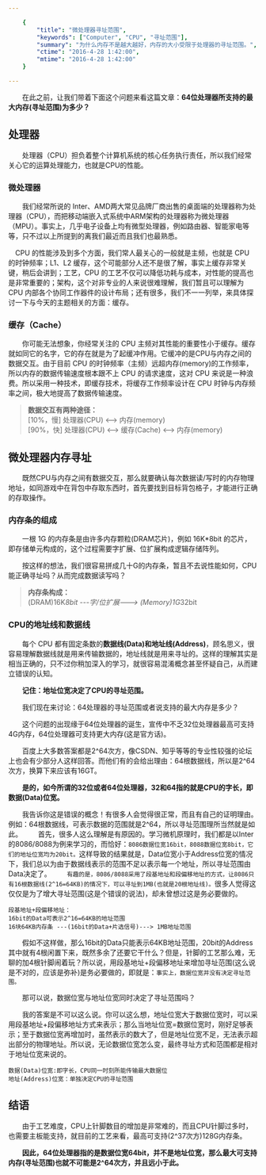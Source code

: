 ```yaml
---

    {
        "title": "微处理器寻址范围",
        "keywords": ["Computer", "CPU", "寻址范围"],
        "summary": "为什么内存不是越大越好，内存的大小受限于处理器的寻址范围。",
        "ctime": "2016-4-28 1:42:00",
        "mtime": "2016-4-28 1:42:00"
    }

--- 
```


　　在此之前，让我们带着下面这个问题来看这篇文章：**64位处理器所支持的最大内存(寻址范围)为多少？**

## 处理器

　　处理器（CPU）担负着整个计算机系统的核心任务执行责任，所以我们经常关心它的运算处理能力，也就是CPU的性能。

### 微处理器

　　我们经常所说的 Inter、AMD两大常见品牌厂商出售的桌面端的处理器称为处理器（CPU），而把移动端嵌入式系统中ARM架构的处理器称为微处理器（MPU）。事实上，几乎电子设备上均有微型处理器，例如路由器、智能家电等等，只不过以上所提到的离我们最近而且我们也最熟悉。

　CPU 的性能涉及到多个方面，我们常人最关心的一般就是主频，也就是 CPU 的时钟频率；L1、L2 缓存，这个可能部分人还不是很了解，事实上缓存非常关键，稍后会讲到；工艺，CPU 的工艺不仅可以降低功耗与成本，对性能的提高也是非常重要的；架构，这个对非专业的人来说很难理解，我们暂且可以理解为 CPU 内部各个协同工作器件的设计布局；还有很多，我们不一一列举，来具体探讨一下与今天的主题相关的方面：缓存。

### 缓存（Cache）

　　你可能无法想象，你经常关注的 CPU 主频对其性能的重要性小于缓存。缓存就如同它的名字，它的存在就是为了起缓冲作用。它缓冲的是CPU与内存之间的数据交互。由于目前 CPU 的时钟频率（主频）远超内存(memory)的工作频率，所以内存的数据传输速度根本跟不上 CPU 的请求速度，这对 CPU 来说是一种浪费。所以采用一种技术，即缓存技术，将缓存工作频率设计在 CPU 时钟与内存频率之间，极大地提高了数据传输速度。

> **数据交互有两种途径：** <br>
> [10%，慢] 处理器(CPU) <--> 内存(memory) <br>
> [90%，快] 处理器(CPU) <--> 缓存(Cache) <--> 内存(memory)

## 微处理器内存寻址

　　既然CPU与内存之间有数据交互，那么就要确认每次数据读/写时的内存物理地址，如同游戏中在背包中存取东西时，首先要找到目标背包格子，才能进行正确的存取操作。

### 内存条的组成

　　一根 1G 的内存条是由许多内存颗粒(DRAM芯片)，例如 16K*8bit 的芯片，即存储单元构成的，这个过程需要字扩展、位扩展构成逻辑存储阵列。

　　按这样的想法，我们很容易拼成几十G的内存条，暂且不去说性能如何，CPU能正确寻址吗？从而完成数据读写吗？

> **内存条构成：** <br>
> (DRAM)16K*8bit ---字/位扩展---> (Memory)1G*32bit

### CPU的地址线和数据线

　　每个 CPU 都有固定条数的**数据线(Data)**和**地址线(Address)**，顾名思义，很容易理解数据线就是用来传输数据的，地址线就是用来寻址的。这样的理解其实是相当正确的，只不过你稍加深入的学习，就很容易混淆概念甚至怀疑自己，从而建立错误的认知。

　　**记住：地址位宽决定了CPU的寻址范围。**

　　我们现在来讨论：64处理器的寻址范围或者说支持的最大内存是多少？

　　这个问题的出现缘于64位处理器的诞生，宣传中不乏32位处理器最高可支持4G内存，64位处理器可支持更大内存(这是官方话)。

　　百度上大多数答案都是2^64次方，像CSDN、知乎等等的专业性较强的论坛上也会有少部分人这样回答。而他们有的会给出理由：64根数据线，所以是2^64次方，换算下来应该有16GT。

　　**是的，如今所谓的32位或者64位处理器，32和64指的就是CPU的字长，即数据(Data)位宽。**

　　我告诉你这是错误的概念！有很多人会觉得很正常，而且有自己的证明理由。例如：64根数据线，可表示数据的范围就是2^64，所以寻址范围理所当然就是如此。
　　首先，很多人这么理解是有原因的。学习微机原理时，我们都是以Inter的8086/8088为例来学习的，而恰好：`8086数据位宽16bit，8088数据位宽8bit，它们的地址位宽均为20bit。`这样导致的结果就是，Data位宽小于Address位宽的情况下，我们总以为由于数据线表示的范围不足以表示每一个地址，所以寻址范围由Data决定了。
　　``有趣的是，8086/8088采用了段基地址和段偏移地址的方式，让8086只有16根数据线(2^16=64KB)的情况下，可以寻址到1MB(也就是20根地址线)。``很多人觉得这仅仅是为了增大寻址范围(这是个错误的说法)，却未曾想过这是务必要做的。

	段基地址+段偏移地址：
	16bit的Data可表示2^16=64KB的地址范围
	16块64KB内存条 ---(16bit的Data+片选信号)---> 1MB地址范围

　　假如不这样做，那么16bit的Data只能表示64KB地址范围，20bit的Address其中就有4根闲置下来，既然多余了还要它干什么？但是，针脚的工艺那么难，无聊的加4根针脚闹着玩？所以说，用段基地址+段偏移地址来增加寻址范围(这么说是不对的，应该是弥补)是务必要做的，即就是：`事实上，数据位宽并没有决定寻址范围。`

　　那可以说，数据位宽与地址位宽同时决定了寻址范围吗？

　　我的答案是不可以这么说。你可以这么想，地址位宽大于数据位宽时，可以采用段基地址+段偏移地址方式来表示；那么当地址位宽=数据位宽时，刚好足够表示；至于数据位宽再增加时，虽然表示的数大了，但是地址位宽不足，无法表示超出部分的物理地址。所以说，无论数据位宽怎么变，最终寻址方式和范围都是相对于地址位宽来说的。

	数据(Data)位宽:即字长，CPU同一时刻所能传输最大数据位
	地址(Address)位宽：单独决定CPU的寻址范围

## 结语

　　由于工艺难度，CPU上针脚数目的增加是非常难的，而且CPU针脚过多时，也需要主板能支持，就目前的工艺来看，最高可支持(2^37次方)128G内存条。

　　**因此，64位处理器指的是数据位宽64bit，并不是地址位宽，那么最大可支持内存(寻址范围)也就不可能是2^64次方，并且远小于此。**